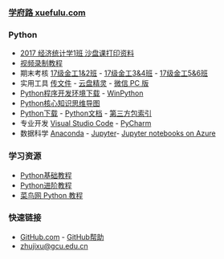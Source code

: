### **[学府路 xuefulu.com](http://xuefulu.com/)**

### **Python**
+ [2017 经济统计学1班 沙盘课打印资料](https://wss1.cn/f/16zpzwuh6rv)
+ [视频录制教程](https://wss1.cn/f/14cxlnb3xx8)
+ 期末考核 [17级金工1&2班](https://wss1.cn/f/14cq79axqhz) - [17级金工3&4班](https://wss1.cn/f/14cqak23yav) - [17级金工5&6班](https://wss1.cn/f/14cqdf9wya3)
+ 实用工具 [传文件](https://www.wenshushu.cn/) - [云盘精灵](https://www.yunpanjingling.com/) - [微信 PC 版](https://pc.weixin.qq.com/)
+ [Python程序开发环境下载](https://wss1.cn/f/13smhkpcinb) - [WinPython](https://sourceforge.net/projects/winpython/files/)
+ [Python核心知识思维导图](https://wss1.cn/f/13smoucpo5n)
+ [Python下载](https://www.python.org/downloads/) - [Python文档](https://docs.python.org/zh-cn/3/) - [第三方包索引](https://pypi.org/)
+ 专业开发 [Visual Studio Code](https://code.visualstudio.com/) - [PyCharm](http://www.jetbrains.com/pycharm/download/)
+ 数据科学 [Anaconda](https://www.anaconda.com/distribution/) - [Jupyter](https://jupyter.org/install)- [Jupyter notebooks on Azure](https://notebooks.azure.com/)

### **学习资源**
+ [Python基础教程](https://legacy.gitbook.com/download/pdf/book/lenkimo/byte-of-python-chinese-edition)
+ [Python进阶教程](http://interpy.eastlakeside.com/)
+ [菜鸟网 Python 教程](https://www.runoob.com/python3/python3-tutorial.html)

### **快速链接**
+ [GitHub.com](https://github.com/login) - [GitHub帮助](https://help.github.com/cn)
+ <zhujixu@gcu.edu.cn>
